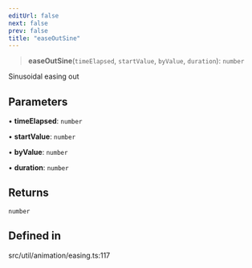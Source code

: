 ```yaml
---
editUrl: false
next: false
prev: false
title: "easeOutSine"
---
```


> **easeOutSine**(`timeElapsed`, `startValue`, `byValue`, `duration`): `number`

Sinusoidal easing out

## Parameters

• **timeElapsed**: `number`

• **startValue**: `number`

• **byValue**: `number`

• **duration**: `number`

## Returns

`number`

## Defined in

src/util/animation/easing.ts:117
